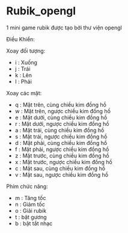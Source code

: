 # Rubik_opengl
1 mini game rubik được tạo bởi thư viện opengl 

Điều Khiển:

Xoay đối tượng:
- i : Xuống
- j : Trái
- k : Lên
- l : Phải
  
Xoay các mặt:
- q : Mặt trên, cùng chiều kim đồng hồ
- w : Mặt trên, ngược chiều kim đồng hồ
- e : Mặt dưới, cùng chiều kim đồng hồ
- r : Mặt dưới, ngược chiều kim đồng hồ
- a : Mặt trái, cùng chiều kim đồng hồ
- s : Mặt trái, ngược chiều kim đồng hồ
- d : Mặt phải, cùng chiều kim đồng hồ
- f : Mặt phải, ngược chiều kim đồng hồ
- z : Mặt trước, cùng chiều kim đồng hồ
- x : Mặt trước, ngược chiều kim đồng hồ
- c : Mặt sau, cùng chiều kim đồng hồ
- v : Mặt sau, ngược chiều kim đồng hồ

Phím chức năng:
- m : Tăng tốc
- n : Giảm tốc
- o : Giải rubik
- t : bật gương
- b : bật tắt nhạc
